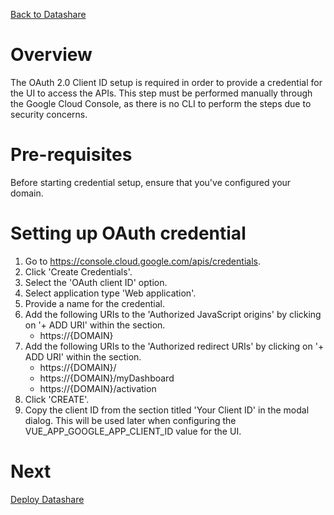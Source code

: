 [Back to Datashare](./README.md)

# Overview
The OAuth 2.0 Client ID setup is required in order to provide a credential for the UI to access the APIs. This step must be performed manually through the Google Cloud Console, as there is no CLI to perform the steps due to security concerns.

# Pre-requisites
Before starting credential setup, ensure that you've configured your domain.

# Setting up OAuth credential
1. Go to https://console.cloud.google.com/apis/credentials.
2. Click 'Create Credentials'.
3. Select the 'OAuth client ID' option.
4. Select application type 'Web application'.
5. Provide a name for the credential.
6. Add the following URIs to the 'Authorized JavaScript origins' by clicking on '+ ADD URI' within the section.
    - https://{DOMAIN}
7. Add the following URIs to the 'Authorized redirect URIs' by clicking on '+ ADD URI' within the section.
    - https://{DOMAIN}/
    - https://{DOMAIN}/myDashboard
    - https://{DOMAIN}/activation
8. Click 'CREATE'.
9. Copy the client ID from the section titled 'Your Client ID' in the modal dialog. This will be used later when configuring the VUE_APP_GOOGLE_APP_CLIENT_ID value for the UI.

# Next
[Deploy Datashare](./marketplace/README.md#deploy_from_cli)
